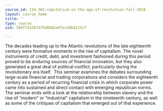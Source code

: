 ```yaml
---
course_id: 21h-382-capitalism-in-the-age-of-revolution-fall-2016
layout: course_home
title: ''
type: course
uid: 3b6ff242874fbd8b82e4fec56bd115c7

---
```

The decades leading up to the Atlantic revolutions of the late eighteenth century were formative moments in the rise of capitalism. The novel instruments of credit, debt, and investment fashioned during this period proved to be enduring sources of financial innovation, but they also generated a great deal of political conflict, particularly during the revolutionary era itself.  This seminar examines the debates surrounding large-scale financial and trading corporations and considers the eighteenth century as a period of recurring financial crisis in which corporate power came into sustained and direct contact with emerging republican norms. The seminar ends with a look at the relationship between slavery and the rise of “modern” or “industrial” capitalism in the nineteenth century, as well as some of the critiques of capitalism that emerged out of that experience.
